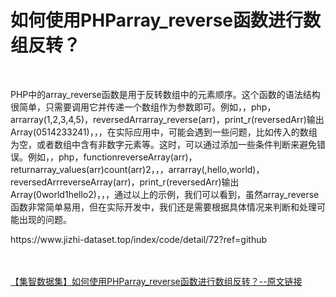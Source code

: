 <h1>如何使用PHParray_reverse函数进行数组反转？</h1><br /><p>PHP中的array_reverse函数是用于反转数组中的元素顺序。这个函数的语法结构很简单，只需要调用它并传递一个数组作为参数即可。例如，，php，arrarray(1,2,3,4,5)，reversedArrarray_reverse(arr)，print_r(reversedArr)输出Array(0514233241)，，，在实际应用中，可能会遇到一些问题，比如传入的数组为空，或者数组中含有非数字元素等。这时，可以通过添加一些条件判断来避免错误。例如，，php，functionreverseArray(arr)，returnarray_values(arr)count(arr)2，，，arrarray(,hello,world)，reversedArrreverseArray(arr)，print_r(reversedArr)输出Array(0world1hello2)，，，通过以上的示例，我们可以看到，虽然array_reverse函数非常简单易用，但在实际开发中，我们还是需要根据具体情况来判断和处理可能出现的问题。</p><p>https://www.jizhi-dataset.top/index/code/detail/72?ref=github</p><br /><br /><a href="https://www.jizhi-dataset.top/index/code/detail/72?ref=github" target="_blank">【集智数据集】如何使用PHParray_reverse函数进行数组反转？--原文链接</a>